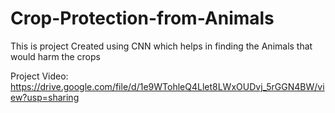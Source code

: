 # Crop-Protection-from-Animals

This is  project Created using CNN which helps in finding the Animals that would harm the crops


Project Video: https://drive.google.com/file/d/1e9WTohleQ4Llet8LWxOUDvj_5rGGN4BW/view?usp=sharing
